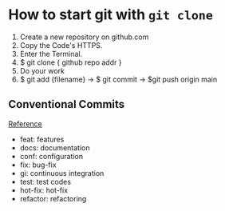 # How to start git with `git clone`

1. Create a new repository on github.com
2. Copy the Code's HTTPS.
3. Enter the Terminal.
4. $ git clone { github repo addr }
5. Do your work
6. $ git add {filename} -> $ git commit -> $git push origin main

## Conventional Commits

[Reference](https://www.conventionalcommits.org/en/v1.0.0/)

- feat: features
- docs: documentation
- conf: configuration
- fix: bug-fix
- gi: continuous integration
- test: test codes
- hot-fix: hot-fix
- refactor: refactoring

